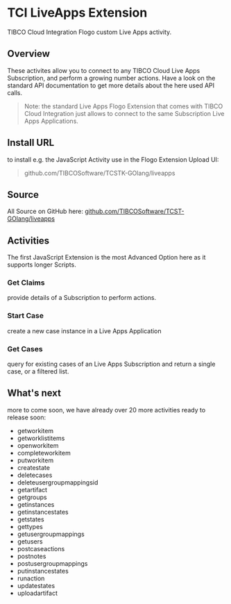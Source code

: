 # TCI LiveApps Extension
TIBCO Cloud Integration Flogo custom Live Apps activity.

## Overview
These activites allow you to connect to any TIBCO Cloud Live Apps Subscription, and perform a growing number actions.
Have a look on the standard API documentation to get more details about the here used API calls.

> Note: the standard Live Apps Flogo Extension that comes with TIBCO Cloud Integration just allows to connect to the same Subscription Live Apps Applications.  

## Install URL
to install e.g. the JavaScript Activity use in the Flogo Extension Upload UI:

> github.com/TIBCOSoftware/TCSTK-GOlang/liveapps

## Source
All Source on GitHub here: [github.com/TIBCOSoftware/TCST-GOlang/liveapps](https://github.com/TIBCOSoftware/TCST-GOlang/liveapps)

## Activities
The first JavaScript Extension is the most Advanced Option here as it supports longer Scripts.

### Get Claims
provide details of a Subscription to perform actions.

### Start Case
create a new case instance in a Live Apps Application 

### Get Cases
query for existing cases of an Live Apps Subscription and return a single case, or a filtered list. 

## What's next
more to come soon, we have already over 20 more activities ready to release soon:

- getworkitem
- getworklistitems
- openworkitem
- completeworkitem
- putworkitem
- createstate
- deletecases
- deleteusergroupmappingsid
- getartifact
- getgroups
- getinstances
- getinstancestates
- getstates
- gettypes
- getusergroupmappings
- getusers
- postcaseactions
- postnotes
- postusergroupmappings
- putinstancestates
- runaction
- updatestates
- uploadartifact

